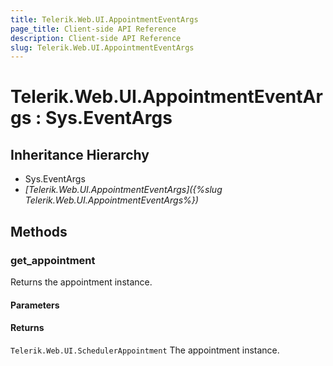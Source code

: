 ```yaml
---
title: Telerik.Web.UI.AppointmentEventArgs
page_title: Client-side API Reference
description: Client-side API Reference
slug: Telerik.Web.UI.AppointmentEventArgs
---
```


# Telerik.Web.UI.AppointmentEventArgs : Sys.EventArgs

## Inheritance Hierarchy

* Sys.EventArgs
* *[Telerik.Web.UI.AppointmentEventArgs]({%slug Telerik.Web.UI.AppointmentEventArgs%})*

## Methods

###  get_appointment

Returns the appointment instance. 

#### Parameters

#### Returns

`Telerik.Web.UI.SchedulerAppointment` The appointment instance. 
